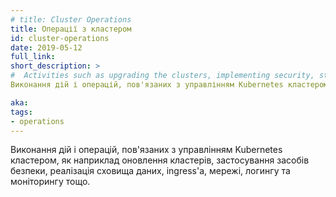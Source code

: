 ```yaml
---
# title: Cluster Operations
title: Операції з кластером
id: cluster-operations
date: 2019-05-12
full_link:
short_description: >
#  Activities such as upgrading the clusters, implementing security, storage, ingress, networking, logging and monitoring, and other operations involved in managing a Kubernetes cluster.
Виконання дій і операцій, пов'язаних з управлінням Kubernetes кластером, як наприклад оновлення кластерів, застосування засобів безпеки, реалізація сховища даних, ingress'а, мережі, логингу та моніторингу тощо.

aka:
tags:
- operations
---
```

 <!-- Activities such as upgrading the clusters, implementing security, storage, ingress, networking, logging and monitoring, and other operations involved in managing a Kubernetes cluster. -->
Виконання дій і операцій, пов'язаних з управлінням Kubernetes кластером, як наприклад оновлення кластерів, застосування засобів безпеки, реалізація сховища даних, ingress'а, мережі, логингу та моніторингу тощо.
